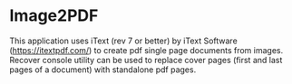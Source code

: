 # Image2PDF

This application uses iText (rev 7 or better) by iText Software (https://itextpdf.com/) to create pdf single page documents from images.
Recover console utility can be used to replace cover pages (first and last pages of a document) with standalone pdf pages.
